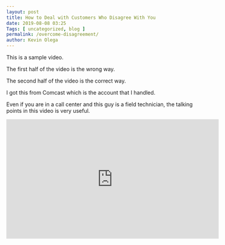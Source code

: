 ```yaml
--- 
layout: post 
title: How to Deal with Customers Who Disagree With You
date: 2019-08-08 03:25
Tags: [ uncategorized, blog ]
permalink: /overcome-disagreement/ 
author: Kevin Olega 
--- 
```

This is a sample video.

The first half of the video is the wrong way.

The second half of the video is the correct way.

I got this from Comcast which is the account that I handled.

Even if you are in a call center and this guy is a field technician, the talking points in this video is very useful.

<iframe width="560" height="315" src="https://www.youtube.com/embed/7ZnbM9yT25o" frameborder="0" allow="accelerometer; autoplay; encrypted-media; gyroscope; picture-in-picture" allowfullscreen></iframe>